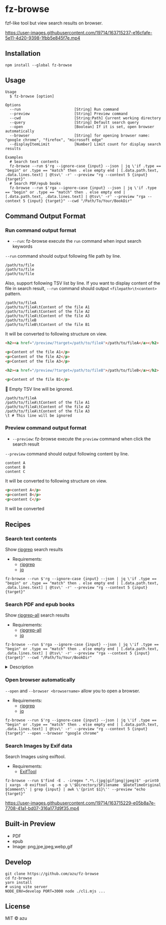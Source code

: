 # fz-browse

fzf-like tool but view search results on browser.

https://user-images.githubusercontent.com/19714/163715237-e16cfafe-5e11-4d20-9398-1fbb5e845f7e.mp4


## Installation

    npm install --global fz-browse

## Usage

    Usage
      $ fz-browse [option]

    Options
      --run                        [String] Run command
      --preview                    [String] Preview command
      --cwd                        [String:Path] Current working directory
      --query                      [String] Default search query
      --open                       [Boolean] If it is set, open browser automatically
      --browser                    [String] for opening browser name: "google chrome", "firefox", "microsoft edge"
      --displayItemLimit           [Number] Limit count for display search results

    Examples
      # Search text contents
      fz-browse --run $'rg --ignore-case {input} --json | jq \'if .type == "begin" or .type == "match" then . else empty end | [.data.path.text, .data.lines.text] | @tsv\' -r' --preview "rg --context 5 {input} {target}"
      # Search PDF/epub books
      fz-browse --run $'rga --ignore-case {input} --json | jq \'if .type == "begin" or .type == "match" then . else empty end | [.data.path.text, .data.lines.text] | @tsv\' -r' --preview "rga --context 5 {input} {target}" --cwd "/Path/To/Your/BookDir"

## Command Output Format

### Run command output format

- `--run`: fz-browse execute the `run` command when input search keywords

`--run` command should output following file path by line.

```
/path/to/file
/path/to/file
/path/to/file
```

Also, support following TSV list by line.
If you want to display content of the file in search result, `--run` command should output `<filepath>\t<content>` pattern.

```tsv
/path/to/fileA
/path/to/fileA\tContent of the file A1
/path/to/fileA\tContent of the file A2
/path/to/fileA\tContent of the file A3
/path/to/fileB
/path/to/fileB\tContent of the file B1
```

It will be converted to following structure on view.

```html
<h2><a href="/preview/?target=/path/to/fileA">/path/to/fileA</a></h2>

<p>Content of the file A1</p>
<p>Content of the file A2</p>
<p>Content of the file A3</p>

<h2><a href="/preview/?target=/path/to/fileB">/path/to/fileB</a></h2>

<p>Content of the file B1</p>
```

:memo: Empty TSV line will be ignored.

```tsv
/path/to/fileA
/path/to/fileA\tContent of the file A1
/path/to/fileA\tContent of the file A2
/path/to/fileA\tContent of the file A3
\t # This line will be ignored
```

### Preview command output format

- `--preview`: fz-browse execute the `preview` command when click the search result

`--preview` command should output following content by line.

```
content A
content B
content C
```

It will be converted to following structure on view.

```html
<p>content A</p>
<p>content B</p>
<p>content C</p>
```


It will be converted

## Recipes

### Search text contents

Show [ripgrep](https://github.com/BurntSushi/ripgrep) search results 

- Requirements:
  - [ripgrep](https://github.com/BurntSushi/ripgrep)
  - [jq](https://stedolan.github.io/jq/)

```shell
fz-browse --run $'rg --ignore-case {input} --json | jq \'if .type == "begin" or .type == "match" then . else empty end | [.data.path.text, .data.lines.text] | @tsv\' -r' --preview "rg --context 5 {input} {target}"
```

### Search PDF and epub books

Show [ripgrep-all](https://github.com/phiresky/ripgrep-all) search results

- Requirements:
  - [ripgrep-all](https://github.com/phiresky/ripgrep-all)
  - [jq](https://stedolan.github.io/jq/)

```shell
fz-browse --run $'rga --ignore-case {input} --json | jq \'if .type == "begin" or .type == "match" then . else empty end | [.data.path.text, .data.lines.text] | @tsv\' -r' --preview "rga --context 5 {input} {target}" --cwd "/Path/To/Your/BookDir"
```

<details>
<summary>Description</summary>

It means that convert only "begin" and "match" JSON line to TSV.

```
rga test --json | jq 'if .type == "begin" or .type == "match" then 
  .     # Pass it-self to next pipe
else 
  empty # remove this live
end | [.data.path.text, .data.lines.text] | @tsv'
```

</details>

### Open browser automatically

`--open` and `--browser <browsername>` allow you to open a browser.

- Requirements:
  - [ripgrep](https://github.com/BurntSushi/ripgrep)
  - [jq](https://stedolan.github.io/jq/)

```shell
fz-browse --run $'rg --ignore-case {input} --json | jq \'if .type == "begin" or .type == "match" then . else empty end | [.data.path.text, .data.lines.text] | @tsv\' -r' --preview "rg --context 5 {input} {target}" --open --browser "google chrome"
```

### Search Images by Exif data

Search Images using exiftool.

- Requirements:
  - [ExifTool](https://exiftool.org/)

```
fz-browse --run $'find -E . -iregex ".*\.(jpg|gif|png|jpeg)$" -print0 | xargs -0 exiftool -q -m -p \'$Directory/$Filename  $DateTimeOriginal  $Comment\' | grep {input} | awk \'{print $1}\'' --preview "echo {target}"
```

https://user-images.githubusercontent.com/19714/163715229-e05b8a7e-7708-41a1-bd07-316a177d9f35.mp4

## Built-in Preview

- PDF
- epub
- Image: png,jpe,jpeg,webp,gif

## Develop

    git clone https://github.com/azu/fz-browse
    cd fz-browse
    yarn install
    # using vite server
    NODE_ENV=develop PORT=3000 node ./cli.mjs ...

## License

MIT ©️ azu


